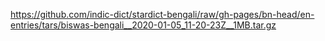 https://github.com/indic-dict/stardict-bengali/raw/gh-pages/bn-head/en-entries/tars/biswas-bengali__2020-01-05_11-20-23Z__1MB.tar.gz
